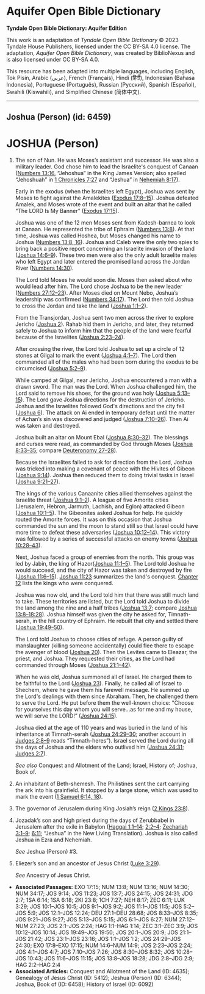 # Aquifer Open Bible Dictionary

**Tyndale Open Bible Dictionary: Aquifer Edition**

This work is an adaptation of *Tyndale Open Bible Dictionary* © 2023 Tyndale House Publishers, licensed under the CC BY\-SA 4\.0 license. The adaptation, *Aquifer Open Bible Dictionary*, was created by BiblioNexus and is also licensed under CC BY\-SA 4\.0\.

This resource has been adapted into multiple languages, including English, Tok Pisin, Arabic (عربي), French (Français), Hindi (हिंदी), Indonesian (Bahasa Indonesia), Portuguese (Português), Russian (Русский), Spanish (Español), Swahili (Kiswahili), and Simplified Chinese (简体中文).



--------------------------------

## Joshua (Person) (id: 6459)

JOSHUA (Person)
===============

1. The son of Nun. He was Moses’s assistant and successor. He was also a military leader. God chose him to lead the Israelite's conquest of Canaan ([Numbers 13:16](https://ref.ly/Num13:16), “Jehoshua” in the King James Version; also spelled “Jehoshuah” in [1 Chronicles 7:27](https://ref.ly/1Chr7:27) and “Jeshua” in [Nehemiah 8:17](https://ref.ly/Neh8:17)).

    Early in the exodus (when the Israelites left Egypt), Joshua was sent by Moses to fight against the Amalekites ([Exodus 17:8](https://ref.ly/Exod17:8-Exod17:15)[–](https://ref.ly/Exod17:8-Exod17:15)[15](https://ref.ly/Exod17:8-Exod17:15)). Joshua defeated Amalek, and Moses wrote of the event and built an altar that he called “The LORD Is My Banner” ([Exodus 17:15](https://ref.ly/Exod17:15)).

    Joshua was one of the 12 men Moses sent from Kadesh\-barnea to look at Canaan. He represented the tribe of Ephraim ([Numbers 13:8](https://ref.ly/Num13:8)). At that time, Joshua was called Hoshea, but Moses changed his name to Joshua ([Numbers 13:8, 16](https://ref.ly/Num13:8,Num13:16)). Joshua and Caleb were the only two spies to bring back a positive report concerning an Israelite invasion of the land ([Joshua 14:6](https://ref.ly/Num14:6-Num14:9)[–](https://ref.ly/Num14:6-Num14:9)[9](https://ref.ly/Num14:6-Num14:9)). These two men were also the only adult Israelite males who left Egypt and later entered the promised land across the Jordan River ([Numbers 14:30](https://ref.ly/Num14:30)).

    The Lord told Moses he would soon die. Moses then asked about who would lead after him. The Lord chose Joshua to be the new leader ([Numbers 27:12](https://ref.ly/Num27:12-Num27:23)[–](https://ref.ly/Num27:12-Num27:23)[23](https://ref.ly/Num27:12-Num27:23)). After Moses died on Mount Nebo, Joshua’s leadership was confirmed ([Numbers 34:17](https://ref.ly/Num34:17)). The Lord then told Joshua to cross the Jordan and take the land ([Joshua 1:1](https://ref.ly/Josh1:1-Josh1:2)[–](https://ref.ly/Josh1:1-Josh1:2)[2](https://ref.ly/Josh1:1-Josh1:2)).

    From the Transjordan, Joshua sent two men across the river to explore Jericho ([Joshua 2](https://ref.ly/Josh2:1-Josh2:24)). Rahab hid them in Jericho, and later, they returned safely to Joshua to inform him that the people of the land were fearful because of the Israelites ([Joshua 2:23](https://ref.ly/Josh2:23-Josh2:24)[–](https://ref.ly/Josh2:23-Josh2:24)[24](https://ref.ly/Josh2:23-Josh2:24)).

    After crossing the river, the Lord told Joshua to set up a circle of 12 stones at Gilgal to mark the event ([Joshua 4:1](https://ref.ly/Josh4:1-Josh4:7)[–](https://ref.ly/Josh4:1-Josh4:7)[7](https://ref.ly/Josh4:1-Josh4:7)). The Lord then commanded all of the males who had been born during the exodus to be circumcised ([Joshua 5:2](https://ref.ly/Josh5:2-Josh5:9)[–](https://ref.ly/Josh5:2-Josh5:9)[9](https://ref.ly/Josh5:2-Josh5:9)).

    While camped at Gilgal, near Jericho, Joshua encountered a man with a drawn sword. The man was the Lord. When Joshua challenged him, the Lord said to remove his shoes, for the ground was holy ([Joshua 5:13](https://ref.ly/Josh5:13-Josh5:15)[–](https://ref.ly/Josh5:13-Josh5:15)[15](https://ref.ly/Josh5:13-Josh5:15)). The Lord gave Joshua directions for the destruction of Jericho. Joshua and the Israelites followed God's directions and the city fell ([Joshua 6](https://ref.ly/Josh6:1-Josh6:27)). The attack on Ai ended in temporary defeat until the matter of Achan’s sin was discovered and judged ([Joshua 7:10](https://ref.ly/Josh7:10-Josh7:26)[–](https://ref.ly/Josh7:10-Josh7:26)[26](https://ref.ly/Josh7:10-Josh7:26)). Then Ai was taken and destroyed.

    Joshua built an altar on Mount Ebal ([Joshua 8:30](https://ref.ly/Josh8:30-Josh8:32)[–](https://ref.ly/Josh8:30-Josh8:32)[32](https://ref.ly/Josh8:30-Josh8:32)). The blessings and curses were read, as commanded by God through Moses ([Joshua 8:33](https://ref.ly/Josh8:33-Josh8:35)[–](https://ref.ly/Josh8:33-Josh8:35)[35](https://ref.ly/Josh8:33-Josh8:35); compare [Deuteronomy 27–28](https://ref.ly/Deut27:1-Deut28:68)).

    Because the Israelites failed to ask for direction from the Lord, Joshua was tricked into making a covenant of peace with the Hivites of Gibeon ([Joshua 9:14](https://ref.ly/Josh9:14)). Joshua then reduced them to doing trivial tasks in Israel ([Joshua 9:21](https://ref.ly/Josh9:21-Josh9:27)[–](https://ref.ly/Josh9:21-Josh9:27)[27](https://ref.ly/Josh9:21-Josh9:27)).

    The kings of the various Canaanite cities allied themselves against the Israelite threat ([Joshua 9:1](https://ref.ly/Josh9:1-Josh9:2)[–](https://ref.ly/Josh9:1-Josh9:2)[2](https://ref.ly/Josh9:1-Josh9:2)). A league of five Amorite cities (Jerusalem, Hebron, Jarmuth, Lachish, and Eglon) attacked Gibeon ([Joshua 10:1](https://ref.ly/Josh10:1-Josh10:5)[–](https://ref.ly/Josh10:1-Josh10:5)[5](https://ref.ly/Josh10:1-Josh10:5)). The Gibeonites asked Joshua for help. He quickly routed the Amorite forces. It was on this occasion that Joshua commanded the sun and the moon to stand still so that Israel could have more time to defeat these adversaries ([Joshua 10:12](https://ref.ly/Josh10:12-Josh10:14)[–](https://ref.ly/Josh10:12-Josh10:14)[14](https://ref.ly/Josh10:12-Josh10:14)). This victory was followed by a series of successful attacks on enemy towns ([Joshua 10:28](https://ref.ly/Josh10:28-Josh10:43)[–](https://ref.ly/Josh10:28-Josh10:43)[43](https://ref.ly/Josh10:28-Josh10:43)).

    Next, Joshua faced a group of enemies from the north. This group was led by Jabin, the king of Hazor([Joshua 11:1](https://ref.ly/Josh11:1-Josh11:5)[–](https://ref.ly/Josh11:1-Josh11:5)[5](https://ref.ly/Josh11:1-Josh11:5)). The Lord told Joshua he would succeed, and the city of Hazor was taken and destroyed by fire ([Joshua 11:6](https://ref.ly/Josh11:6-Josh11:15)[–](https://ref.ly/Josh11:6-Josh11:15)[15](https://ref.ly/Josh11:6-Josh11:15)). [Joshua 11:23](https://ref.ly/Josh11:23) summarizes the land's conquest. [Chapter 12](https://ref.ly/Josh12:1-Josh12:24) lists the kings who were conquered.

    Joshua was now old, and the Lord told him that there was still much land to take. These territories are listed, but the Lord told Joshua to divide the land among the nine and a half tribes ([Joshua 13:7](https://ref.ly/Josh13:7); compare [Joshua 13:8–18:28](https://ref.ly/Josh13:8-Josh18:28)). Joshua himself was given the city he asked for, Timnath\-serah, in the hill country of Ephraim. He rebuilt that city and settled there ([Joshua 19:49](https://ref.ly/Josh19:49-Josh19:50)[–](https://ref.ly/Josh19:49-Josh19:50)[50](https://ref.ly/Josh19:49-Josh19:50)).

    The Lord told Joshua to choose cities of refuge. A person guilty of manslaughter (killing someone accidentally) could flee there to escape the avenger of blood ([Joshua 20](https://ref.ly/Josh20:1-Josh20:9)). Then the Levites came to Eleazar, the priest, and Joshua. They requested their cities, as the Lord had commanded through Moses ([Joshua 21:1](https://ref.ly/Josh21:1-Josh21:42)[–](https://ref.ly/Josh21:1-Josh21:42)[42](https://ref.ly/Josh21:1-Josh21:42)).

    When he was old, Joshua summoned all of Israel. He charged them to be faithful to the Lord ([Joshua 23](https://ref.ly/Josh23:1-Josh23:16)). Finally, he called all of Israel to Shechem, where he gave them his farewell message. He summed up the Lord's dealings with them since Abraham. Then, he challenged them to serve the Lord. He put before them the well\-known choice: "Choose for yourselves this day whom you will serve...as for me and my house, we will serve the LORD!” ([Joshua 24:15](https://ref.ly/Josh24:15)).

    Joshua died at the age of 110 years and was buried in the land of his inheritance at Timnath\-serah ([Joshua 24:29](https://ref.ly/Josh24:29-Josh24:30)[–](https://ref.ly/Josh24:29-Josh24:30)[30](https://ref.ly/Josh24:29-Josh24:30); another account in [Judges 2:8](https://ref.ly/Judg2:8-Judg2:9)[–](https://ref.ly/Judg2:8-Judg2:9)[9](https://ref.ly/Judg2:8-Judg2:9) reads “Timnath\-heres”). Israel served the Lord during all the days of Joshua and the elders who outlived him ([Joshua 24:31](https://ref.ly/Josh24:31); [Judges 2:7](https://ref.ly/Judg2:7)).

    *See also* Conquest and Allotment of the Land; Israel, History of; Joshua, Book of.

2. An inhabitant of Beth\-shemesh. The Philistines sent the cart carrying the ark into his grainfield. It stopped by a large stone, which was used to mark the event ([1 Samuel 6:14, 18](https://ref.ly/1Sam6:14,1Sam6:18)).
3. The governor of Jerusalem during King Josiah’s reign ([2 Kings 23:8](https://ref.ly/2Kgs23:8)).
4. Jozadak’s son and high priest during the days of Zerubbabel in Jerusalem after the exile in Babylon ([Haggai 1:1](https://ref.ly/Hag1:1-Hag1:14)[–](https://ref.ly/Hag1:1-Hag1:14)[14](https://ref.ly/Hag1:1-Hag1:14); [2:2](https://ref.ly/Hag2:2-Hag2:4)[–](https://ref.ly/Hag2:2-Hag2:4)[4](https://ref.ly/Hag2:2-Hag2:4); [Zechariah 3:1](https://ref.ly/Zech3:1-Zech3:9)[–](https://ref.ly/Zech3:1-Zech3:9)[9](https://ref.ly/Zech3:1-Zech3:9); [6:11](https://ref.ly/Zech6:11); “Jeshua” in the New Living Translation). Joshua is also called Jeshua in Ezra and Nehemiah.

    *See* Jeshua (Person) \#3.

5. Eliezer’s son and an ancestor of Jesus Christ ([Luke 3:29](https://ref.ly/Luke3:29)).

    *See* Ancestry of Jesus Christ.

* **Associated Passages:** EXO 17:15; NUM 13:8; NUM 13:16; NUM 14:30; NUM 34:17; JOS 9:14; JOS 11:23; JOS 13:7; JOS 24:15; JOS 24:31; JDG 2:7; 1SA 6:14; 1SA 6:18; 2KI 23:8; 1CH 7:27; NEH 8:17; ZEC 6:11; LUK 3:29; JOS 10:1–JOS 10:5; JOS 9:1–JOS 9:2; JOS 11:1–JOS 11:5; JOS 5:2–JOS 5:9; JOS 12:1–JOS 12:24; DEU 27:1–DEU 28:68; JOS 8:33–JOS 8:35; JOS 9:21–JOS 9:27; JOS 5:13–JOS 5:15; JOS 6:1–JOS 6:27; NUM 27:12–NUM 27:23; JOS 2:1–JOS 2:24; HAG 1:1–HAG 1:14; ZEC 3:1–ZEC 3:9; JOS 10:12–JOS 10:14; JOS 19:49–JOS 19:50; JOS 20:1–JOS 20:9; JOS 21:1–JOS 21:42; JOS 23:1–JOS 23:16; JOS 1:1–JOS 1:2; JOS 24:29–JOS 24:30; EXO 17:8–EXO 17:15; NUM 14:6–NUM 14:9; JOS 2:23–JOS 2:24; JOS 4:1–JOS 4:7; JOS 7:10–JOS 7:26; JOS 8:30–JOS 8:32; JOS 10:28–JOS 10:43; JOS 11:6–JOS 11:15; JOS 13:8–JOS 18:28; JDG 2:8–JDG 2:9; HAG 2:2–HAG 2:4
* **Associated Articles:** Conquest and Allotment of the Land (ID: 4635); Genealogy of Jesus Christ (ID: 5412); Jeshua (Person) (ID: 6344); Joshua, Book of (ID: 6458); History of Israel (ID: 6092)


